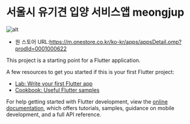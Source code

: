 # 서울시 유기견 입양 서비스앱 meongjup
![alt]([https://private-user-images.githubusercontent.com/185930726/441556393-29c9a959-89a6-4d3c-a4f6-4f8be2ba475d.jpg?jwt=eyJhbGciOiJIUzI1NiIsInR5cCI6IkpXVCJ9.eyJpc3MiOiJnaXRodWIuY29tIiwiYXVkIjoicmF3LmdpdGh1YnVzZXJjb250ZW50LmNvbSIsImtleSI6ImtleTUiLCJleHAiOjE3NDY2ODQyMDYsIm5iZiI6MTc0NjY4MzkwNiwicGF0aCI6Ii8xODU5MzA3MjYvNDQxNTU2MzkzLTI5YzlhOTU5LTg5YTYtNGQzYy1hNGY2LTRmOGJlMmJhNDc1ZC5qcGc_WC1BbXotQWxnb3JpdGhtPUFXUzQtSE1BQy1TSEEyNTYmWC1BbXotQ3JlZGVudGlhbD1BS0lBVkNPRFlMU0E1M1BRSzRaQSUyRjIwMjUwNTA4JTJGdXMtZWFzdC0xJTJGczMlMkZhd3M0X3JlcXVlc3QmWC1BbXotRGF0ZT0yMDI1MDUwOFQwNTU4MjZaJlgtQW16LUV4cGlyZXM9MzAwJlgtQW16LVNpZ25hdHVyZT0yNjRjNWI4MDkyMTQ5NmQ5ZmJkMTE3NmI0OWU4OTEwZTUyYjgzNzk1YTFiYWJhMzA1ZmI2M2UyYWNmZTlmMTQ5JlgtQW16LVNpZ25lZEhlYWRlcnM9aG9zdCJ9.OS_bqhhO8-kX0U78aFqtHqd7RX4533e2WvniXEMtyN8](https://github.com/pss214/meongjup/issues/46#issue-3047893946))

- 원 스토어 URL:https://m.onestore.co.kr/ko-kr/apps/appsDetail.omp?prodId=0001000622

This project is a starting point for a Flutter application.

A few resources to get you started if this is your first Flutter project:

- [Lab: Write your first Flutter app](https://docs.flutter.dev/get-started/codelab)
- [Cookbook: Useful Flutter samples](https://docs.flutter.dev/cookbook)

For help getting started with Flutter development, view the
[online documentation](https://docs.flutter.dev/), which offers tutorials,
samples, guidance on mobile development, and a full API reference.
